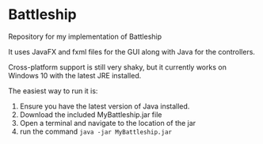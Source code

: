 # Battleship
Repository for my implementation of Battleship

It uses JavaFX and fxml files for the GUI along with Java for the controllers. <br>

Cross-platform support is still very shaky, but it currently works on Windows 10 with the latest JRE installed.

The easiest way to run it is:
<ol>
<li>Ensure you have the latest version of Java installed.</li>
<li>Download the included MyBattleship.jar file</li>
<li>Open a terminal and navigate to the location of the jar</li>
<li>run the command <code>java -jar MyBattleship.jar</code></li>
</ol>
